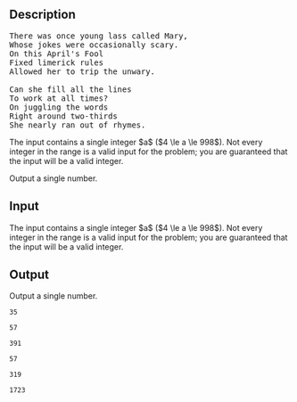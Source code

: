 ## Description

<div><pre class="verbatim">There was once young lass called Mary,  <br>Whose jokes were occasionally scary.  <br>On this April's Fool  <br>Fixed limerick rules  <br>Allowed her to trip the unwary.<br><br>Can she fill all the lines<br>To work at all times?<br>On juggling the words<br>Right around two-thirds<br>She nearly ran out of rhymes.<br></pre></div><div class="input-specification"><p>The input contains a single integer $a$ ($4 \le a \le 998$). Not every integer in the range is a valid input for the problem; you are guaranteed that the input will be a valid integer.</p></div><div class="output-specification"><p>Output a single number.</p></div>

## Input

<p>The input contains a single integer $a$ ($4 \le a \le 998$). Not every integer in the range is a valid input for the problem; you are guaranteed that the input will be a valid integer.</p>

## Output

<p>Output a single number.</p>





```input1
35
```




```input2
57
```




```input3
391
```




```output1
57
```




```output2
319
```




```output3
1723
```


